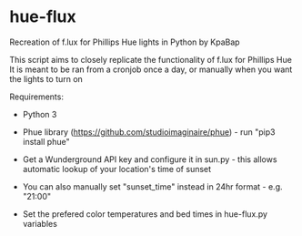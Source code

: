 # hue-flux
Recreation of f.lux for Phillips Hue lights in Python by KpaBap

This script aims to closely replicate the functionality of f.lux for Phillips Hue
It is meant to be ran from a cronjob once a day, or manually when you want the lights to turn on

Requirements: 
- Python 3
- Phue library (https://github.com/studioimaginaire/phue) - run "pip3 install phue"

- Get a Wunderground API key and configure it in sun.py - this allows automatic lookup of your location's time of sunset
- You can also manually set "sunset_time" instead in 24hr format - e.g. "21:00"

- Set the prefered color temperatures and bed times in hue-flux.py variables


